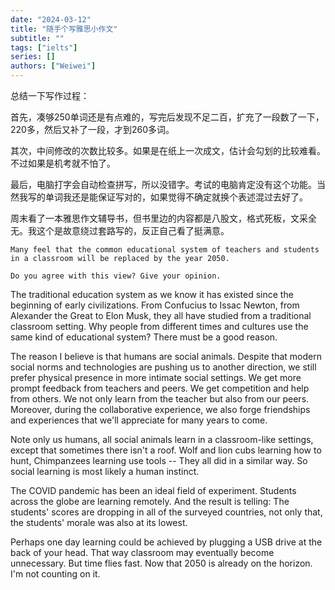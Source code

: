 ```yaml
---
date: "2024-03-12"
title: "随手个写雅思小作文"
subtitle: ""
tags: ["ielts"]
series: []
authors: ["Weiwei"]
---
```


总结一下写作过程：

首先，凑够250单词还是有点难的，写完后发现不足二百，扩充了一段数了一下，220多，然后又补了一段，才到260多词。

其次，中间修改的次数比较多。如果是在纸上一次成文，估计会勾划的比较难看。不过如果是机考就不怕了。

最后，电脑打字会自动检查拼写，所以没错字。考试的电脑肯定没有这个功能。当然我写的单词我还是能保证写对的，如果觉得不确定就换个表述混过去好了。

周末看了一本雅思作文辅导书，但书里边的内容都是八股文，格式死板，文采全无。我这个是故意绕过套路写的，反正自己看了挺满意。

```
Many feel that the common educational system of teachers and students in a classroom will be replaced by the year 2050.

Do you agree with this view? Give your opinion.
```

The traditional education system as we know it has existed since the beginning of early civilizations. From Confucius to Issac Newton, from Alexander the Great to Elon Musk, they all have studied from a traditional classroom setting. Why people from different times and cultures use the same kind of educational system? There must be a good reason.

The reason I believe is that humans are social animals. Despite that modern social norms and technologies are pushing us to another direction, we still prefer physical presence in more intimate social settings. We get more prompt feedback from teachers and peers. We get competition and help from others. We not only learn from the teacher but also from our peers. Moreover, during the collaborative experience, we also forge friendships and experiences that we'll appreciate for many years to come.

Note only us humans, all social animals learn in a classroom-like settings, except that sometimes there isn't a roof. Wolf and lion cubs learning how to hunt, Chimpanzees learning use tools -- They all did in a similar way. So social learning is most likely a human instinct.

The COVID pandemic has been an ideal field of experiment. Students across the globe are learning remotely. And the result is telling: The students' scores are dropping in all of the surveyed countries, not only that, the students' morale was also at its lowest.

Perhaps one day learning could be achieved by plugging a USB drive at the back of your head. That way classroom may eventually become unnecessary. But time flies fast. Now that 2050 is already on the horizon. I'm not counting on it.